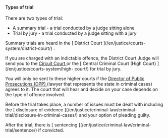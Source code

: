 ####  Types of trial

There are two types of trial:

  * A summary trial - a trial conducted by a judge sitting alone 
  * Trial by jury - a trial conducted by a judge sitting with a jury 

Summary trials are heard in the [ District Court ](/en/justice/courts-
system/district-court/) .

If you are charged with an indictable offence, the District Court Judge will
send you to the [ Circuit Court ](/en/justice/courts-system/circuit-court/) or
the [ Central Criminal Court (High Court) ](/en/justice/courts-system/high-
court/) for trial by jury.

You will only be sent to these higher courts if the [ Director of Public
Prosecutions (DPP) ](http://www.dppireland.ie/) (lawyer that represents the
state in criminal cases) agrees to it. The court that will hear and decide on
your case depends on the type of offence involved.

Before the trial takes place, a number of issues must be dealt with including
the [ disclosure of evidence ](/en/justice/criminal-law/criminal-
trial/disclosure-in-criminal-cases/) and your option of pleading guilty.

After the trial, there is [ sentencing ](/en/justice/criminal-law/criminal-
trial/sentence/) if convicted.
